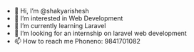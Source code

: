 - 👋 Hi, I’m @shakyarishesh
- 👀 I’m interested in Web Development
- 🌱 I’m currently learning Laravel
- 💞️ I’m looking for an internship on laravel web development
- 📫 How to reach me Phoneno: 9841701082
